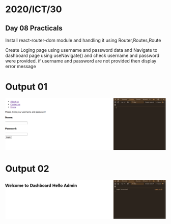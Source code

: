 <h1>2020/ICT/30</h1>
<h2>Day 08 Practicals</h2>
<p>Install react-router-dom module and handling it using Router,Routes,Route</p>
<p>Create Loging page using username and password data and Navigate to dashboard page using useNavigate() and check username and password were provided. if username and password are not provided then display error message</p>


<h1>Output 01</h1>
<img src='/output1.png'>

<h1>Output 02</h1>
<img src='/output2.png'>
